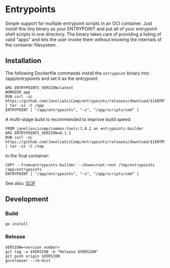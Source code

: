 # Entrypoints

Simple support for multiple entrypoint scripts in an OCI container. Just install this tiny binary as your ENTRYPOINT and put all of your entrypoint shell scripts in one directory. The binary takes care of providing a listing of valid "apps" and lets the user invoke them without knowing the internals of the container filesystem.

## Installation

The following Dockerfile commands install the `entrypoint` binary into /app/entrypoints and set it as the entrypoint:

```
ARG ENTRYPOINTS_VERSION=latest
WORKDIR app
RUN curl -sL https://github.com/JaneliaSciComp/entrypoints/releases/download/${ENTRYPOINTS_VERSION}/entrypoints_linux_x86_64.tar.gz | tar -xz -C /app
ENTRYPOINT [ "/app/entrypoints", "-s", "/app/scripts/cmd" ]
```

A multi-stage build is recommended to improve build speed:

```
FROM janeliascicomp/common-tools:1.0.2 as entrypoints-builder
ARG ENTRYPOINTS_VERSION=0.1.1
RUN curl -sL https://github.com/JaneliaSciComp/entrypoints/releases/download/${ENTRYPOINTS_VERSION}/entrypoints_linux_x86_64.tar.gz | tar -xz -C /tmp
```

In the final container:
```
COPY --from=entrypoints-builder --chown=root:root /tmp/entrypoints /app/entrypoints
ENTRYPOINT [ "/app/entrypoints", "-s", "/app/scripts/cmd" ]

```

See also: [SCIF](https://sci-f.github.io/)

## Development

### Build

```
go install
```

### Release
```
VERSION=<version number>
git tag -a $VERSION -m "Release $VERSION"
git push origin $VERSION
goreleaser --rm-dist
```

